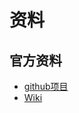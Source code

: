 # 资料

## 官方资料

- [github项目](https://github.com/vipshop/Saturn)
- [Wiki](https://github.com/vipshop/Saturn/wiki)

